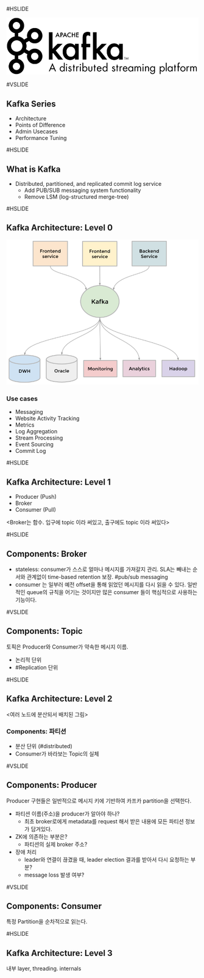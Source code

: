 #HSLIDE

![PIC](assets/logo.png)

#VSLIDE

## Kafka Series

* Architecture
* Points of Difference
* Admin Usecases
* Performance Tuning

#HSLIDE

## What is Kafka

* Distributed, partitioned, and replicated commit log service
  * Add PUB/SUB messaging system functionality
  * Remove LSM (log-structured merge-tree)


#HSLIDE
## Kafka Architecture: Level 0

![PIC](assets/kafka_universal_data_stream_broker.png)

### Use cases

* Messaging
* Website Activity Tracking
* Metrics
* Log Aggregation
* Stream Processing
* Event Sourcing
* Commit Log


#HSLIDE

## Kafka Architecture: Level 1

* Producer (Push)
* Broker
* Consumer (Pull)

<Broker는 함수. 입구에 topic 이라 써있고, 출구에도 topic 이라 써있다>

#HSLIDE

## Components: Broker

* stateless: consumer가 스스로 얼마나 메시지를 가져갈지 관리. SLA는 빼내는 순서와 관계없이 time-based retention 보장. #pub/sub messaging
* consumer 는 일부러 예전 offset을 통해 읽었던 메시지를 다시 읽을 수 있다. 일반적인 queue의 규칙을 어기는 것이지만 많은 consumer 들이 핵심적으로 사용하는 기능이다.


#VSLIDE
## Components: Topic

토픽은 Producer와 Consumer가 약속한 메시지 이름. 

* 논리적 단위
* #Replication 단위


#HSLIDE
## Kafka Architecture: Level 2

<여러 노드에 분산되서 배치된 그림>

### Components: 파티션

* 분산 단위 (#distributed)
* Consumer가 바라보는 Topic의 실체


#VSLIDE
## Components: Producer

Producer 구현들은 일반적으로 메시지 키에 기반하여 카프카 partition을 선택한다.
* 파티션 이름(주소)을 producer가 알아야 하나?
  * 최초 broker로에게 metadata를 request 해서 받은 내용에 모든 파티션 정보가 담겨있다.
* ZK에 의존하는 부분은?
  * 파티션의 실제 broker 주소?
* 장애 처리
  * leader와 연결이 끊겼을 때, leader election 결과를 받아서 다시 요청하는 부분?
  * message loss 발생 여부?


#VSLIDE
## Components: Consumer

특정 Partition을 순차적으로 읽는다.



#HSLIDE
## Kafka Architecture: Level 3

내부 layer, threading. internals


